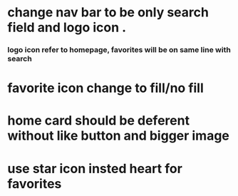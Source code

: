 # change nav bar to be only search field and logo icon .

### logo icon refer to homepage, favorites will be on same line with search

# favorite icon change to fill/no fill

# home card should be deferent without like button and bigger image

# use star icon insted heart for favorites

